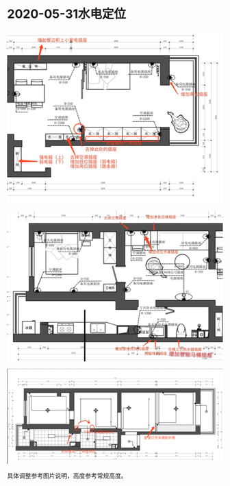# 2020-05-31水电定位

![alt 属性文本](image/2020-05-31-01.jpeg)

![alt 属性文本](image/2020-05-31-02.jpeg)

![alt 属性文本](image/2020-05-31-03.jpeg)

具体调整参考图片说明，高度参考常规高度。